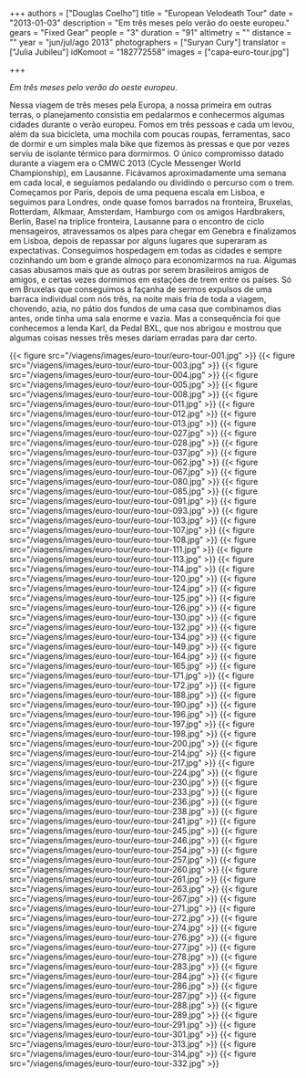 +++
authors = ["Douglas Coelho"]
title = "European Velodeath Tour"
date = "2013-01-03"
description = "Em três meses pelo verão do oeste europeu."
gears = "Fixed Gear"
people = "3"
duration = "91"
altimetry = ""
distance = ""
year = "jun/jul/ago 2013"
photographers = ["Suryan Cury"]
translator = ["Julia Jubileu"]
idKomoot = "182772558"
images = ["capa-euro-tour.jpg"]

+++

_Em três meses pelo verão do oeste europeu._

<!--more-->

Nessa viagem de três meses pela Europa, a nossa primeira em outras terras, o
planejamento consistia em pedalarmos e conhecermos algumas cidades durante
o verão europeu. Fomos em três pessoas e cada um levou, além da sua bicicleta,
uma mochila com poucas roupas, ferramentas, saco de dormir e um simples mala
bike que fizemos às pressas e que por vezes serviu de isolante térmico para
dormirmos. O único compromisso datado durante a viagem era o CMWC 2013
(Cycle Messenger World Championship), em Lausanne. Ficávamos
aproximadamente uma semana em cada local, e seguíamos pedalando ou
dividindo o percurso com o trem.
Começamos por Paris, depois de uma pequena escala em Lisboa, e seguimos
para Londres, onde quase fomos barrados na fronteira, Bruxelas, Rotterdam,
Alkmaar, Amsterdam, Hamburgo com os amigos Hardbrakers, Berlin, Basel na
tríplice fronteira, Lausanne para o encontro de ciclo mensageiros, atravessamos
os alpes para chegar em Genebra e finalizamos em Lisboa, depois de repassar
por alguns lugares que superaram as expectativas.
Conseguimos hospedagem em todas as cidades e sempre cozinhando um bom e
grande almoço para economizarmos na rua. Algumas casas abusamos mais que
as outras por serem brasileiros amigos de amigos, e certas vezes dormimos em
estações de trem entre os países. Só em Bruxelas que conseguimos a façanha de
sermos expulsos de uma barraca individual com nós três, na noite mais fria de
toda a viagem, chovendo, azia, no pátio dos fundos de uma casa que combinamos
dias antes, onde tinha uma sala enorme e vazia. Mas a consequência foi que
conhecemos a lenda Karl, da Pedal BXL, que nos abrigou e mostrou que algumas
coisas nesses três meses dariam erradas para dar certo.

{{< figure src="/viagens/images/euro-tour/euro-tour-001.jpg" >}}
{{< figure src="/viagens/images/euro-tour/euro-tour-003.jpg" >}}
{{< figure src="/viagens/images/euro-tour/euro-tour-004.jpg" >}}
{{< figure src="/viagens/images/euro-tour/euro-tour-005.jpg" >}}
{{< figure src="/viagens/images/euro-tour/euro-tour-008.jpg" >}}
{{< figure src="/viagens/images/euro-tour/euro-tour-011.jpg" >}}
{{< figure src="/viagens/images/euro-tour/euro-tour-012.jpg" >}}
{{< figure src="/viagens/images/euro-tour/euro-tour-013.jpg" >}}
{{< figure src="/viagens/images/euro-tour/euro-tour-027.jpg" >}}
{{< figure src="/viagens/images/euro-tour/euro-tour-028.jpg" >}}
{{< figure src="/viagens/images/euro-tour/euro-tour-037.jpg" >}}
{{< figure src="/viagens/images/euro-tour/euro-tour-062.jpg" >}}
{{< figure src="/viagens/images/euro-tour/euro-tour-067.jpg" >}}
{{< figure src="/viagens/images/euro-tour/euro-tour-080.jpg" >}}
{{< figure src="/viagens/images/euro-tour/euro-tour-085.jpg" >}}
{{< figure src="/viagens/images/euro-tour/euro-tour-091.jpg" >}}
{{< figure src="/viagens/images/euro-tour/euro-tour-093.jpg" >}}
{{< figure src="/viagens/images/euro-tour/euro-tour-103.jpg" >}}
{{< figure src="/viagens/images/euro-tour/euro-tour-107.jpg" >}}
{{< figure src="/viagens/images/euro-tour/euro-tour-108.jpg" >}}
{{< figure src="/viagens/images/euro-tour/euro-tour-111.jpg" >}}
{{< figure src="/viagens/images/euro-tour/euro-tour-113.jpg" >}}
{{< figure src="/viagens/images/euro-tour/euro-tour-114.jpg" >}}
{{< figure src="/viagens/images/euro-tour/euro-tour-120.jpg" >}}
{{< figure src="/viagens/images/euro-tour/euro-tour-124.jpg" >}}
{{< figure src="/viagens/images/euro-tour/euro-tour-125.jpg" >}}
{{< figure src="/viagens/images/euro-tour/euro-tour-126.jpg" >}}
{{< figure src="/viagens/images/euro-tour/euro-tour-130.jpg" >}}
{{< figure src="/viagens/images/euro-tour/euro-tour-132.jpg" >}}
{{< figure src="/viagens/images/euro-tour/euro-tour-134.jpg" >}}
{{< figure src="/viagens/images/euro-tour/euro-tour-149.jpg" >}}
{{< figure src="/viagens/images/euro-tour/euro-tour-164.jpg" >}}
{{< figure src="/viagens/images/euro-tour/euro-tour-165.jpg" >}}
{{< figure src="/viagens/images/euro-tour/euro-tour-171.jpg" >}}
{{< figure src="/viagens/images/euro-tour/euro-tour-172.jpg" >}}
{{< figure src="/viagens/images/euro-tour/euro-tour-188.jpg" >}}
{{< figure src="/viagens/images/euro-tour/euro-tour-190.jpg" >}}
{{< figure src="/viagens/images/euro-tour/euro-tour-196.jpg" >}}
{{< figure src="/viagens/images/euro-tour/euro-tour-197.jpg" >}}
{{< figure src="/viagens/images/euro-tour/euro-tour-198.jpg" >}}
{{< figure src="/viagens/images/euro-tour/euro-tour-200.jpg" >}}
{{< figure src="/viagens/images/euro-tour/euro-tour-214.jpg" >}}
{{< figure src="/viagens/images/euro-tour/euro-tour-217.jpg" >}}
{{< figure src="/viagens/images/euro-tour/euro-tour-224.jpg" >}}
{{< figure src="/viagens/images/euro-tour/euro-tour-230.jpg" >}}
{{< figure src="/viagens/images/euro-tour/euro-tour-233.jpg" >}}
{{< figure src="/viagens/images/euro-tour/euro-tour-236.jpg" >}}
{{< figure src="/viagens/images/euro-tour/euro-tour-238.jpg" >}}
{{< figure src="/viagens/images/euro-tour/euro-tour-241.jpg" >}}
{{< figure src="/viagens/images/euro-tour/euro-tour-245.jpg" >}}
{{< figure src="/viagens/images/euro-tour/euro-tour-246.jpg" >}}
{{< figure src="/viagens/images/euro-tour/euro-tour-254.jpg" >}}
{{< figure src="/viagens/images/euro-tour/euro-tour-257.jpg" >}}
{{< figure src="/viagens/images/euro-tour/euro-tour-260.jpg" >}}
{{< figure src="/viagens/images/euro-tour/euro-tour-261.jpg" >}}
{{< figure src="/viagens/images/euro-tour/euro-tour-263.jpg" >}}
{{< figure src="/viagens/images/euro-tour/euro-tour-267.jpg" >}}
{{< figure src="/viagens/images/euro-tour/euro-tour-271.jpg" >}}
{{< figure src="/viagens/images/euro-tour/euro-tour-272.jpg" >}}
{{< figure src="/viagens/images/euro-tour/euro-tour-274.jpg" >}}
{{< figure src="/viagens/images/euro-tour/euro-tour-276.jpg" >}}
{{< figure src="/viagens/images/euro-tour/euro-tour-277.jpg" >}}
{{< figure src="/viagens/images/euro-tour/euro-tour-278.jpg" >}}
{{< figure src="/viagens/images/euro-tour/euro-tour-283.jpg" >}}
{{< figure src="/viagens/images/euro-tour/euro-tour-284.jpg" >}}
{{< figure src="/viagens/images/euro-tour/euro-tour-286.jpg" >}}
{{< figure src="/viagens/images/euro-tour/euro-tour-287.jpg" >}}
{{< figure src="/viagens/images/euro-tour/euro-tour-288.jpg" >}}
{{< figure src="/viagens/images/euro-tour/euro-tour-289.jpg" >}}
{{< figure src="/viagens/images/euro-tour/euro-tour-291.jpg" >}}
{{< figure src="/viagens/images/euro-tour/euro-tour-301.jpg" >}}
{{< figure src="/viagens/images/euro-tour/euro-tour-313.jpg" >}}
{{< figure src="/viagens/images/euro-tour/euro-tour-314.jpg" >}}
{{< figure src="/viagens/images/euro-tour/euro-tour-332.jpg" >}}
